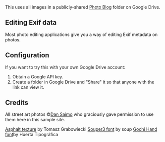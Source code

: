 This uses all images in a publicly-shared [Photo Blog](https://drive.google.com/drive/folders/14ItmduevPs0MwFvCWHCiyHJicV5S-YTc?usp=sharing) folder on Google Drive.

## Editing Exif data

Most photo editing applications give you a way of editing Exif metadata on photos.

## Configuration

If you want to try this with your own Google Drive account:

1. Obtain a Google API key.
1. Create a folder in Google Drive and "Share" it so that anyone with the link can view it.

## Credits

All street art photos ©[Dan Saimo](https://www.instagram.com/saimohaus/) who graciously gave permission to use them here in this sample site.

[Asphalt texture](http://wildtextures.com/free-textures/dark-asphalt-seamless-texture/) by Tomasz Grabowiecki
[Souper3 font](https://www.dafont.com/souper3.font) by soup
[Gochi Hand font](https://fonts.google.com/specimen/Gochi+Hand)by Huerta Tipográfica
